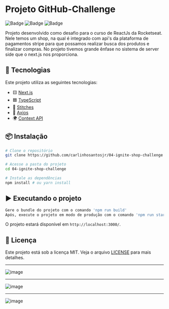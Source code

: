 # Projeto GitHub-Challenge

![Badge](https://img.shields.io/badge/TypeScript-007ACC?style=for-the-badge&logo=typescript&logoColor=white) ![Badge](https://img.shields.io/badge/next%20js-000000?style=for-the-badge&logo=nextdotjs&logoColor=white.svg) ![Badge](https://img.shields.io/badge/axios-671ddf?&style=for-the-badge&logo=axios&logoColor=white)

Projeto desenvolvido como desafio para o curso de ReactJs da Rocketseat. Nele temos um shop, na qual é integrado com api's da plataforma de pagamentos stripe para que possamos realizar busca dos produtos e finalizar compras. No projeto tivemos grande ênfase no sistema de server side que o next.js nos proporciona.


## 🚀 Tecnologias

Este projeto utiliza as seguintes tecnologias:

- 🟨 [Next.js](https://nextjs.org/)
- 🟦 [TypeScript](https://www.typescriptlang.org/)
- 💅 [Stitches](https://stitches.dev/)
- 🔄 [Axios](https://axios-http.com/)
- 🌍 [Context API](https://react.dev/reference/react/useContext)

## 📦 Instalação

```bash
# Clone o repositório
git clone https://github.com/carlinhosantosjr/04-ignite-shop-challenge

# Acesse a pasta do projeto
cd 04-ignite-shop-challenge

# Instale as dependências
npm install # ou yarn install
```

## ▶️ Executando o projeto

```bash
Gere o bundle do projeto com o comando 'npm run build'
Após, execute o projeto em modo de produção com o comando 'npm run start'
```

O projeto estará disponível em `http://localhost:3000/`.


## 📝 Licença

Este projeto está sob a licença MIT. Veja o arquivo [LICENSE](LICENSE) para mais detalhes.

---

![image](https://github.com/user-attachments/assets/01f1a3a0-9e26-4c3f-bb31-7b0fbd428a2c)


---

![image](https://github.com/user-attachments/assets/545de072-b74d-4fcd-872a-7073da2fa265)

---

![image](https://github.com/user-attachments/assets/1a82437c-9999-44f3-a567-ac4e808846d0)






